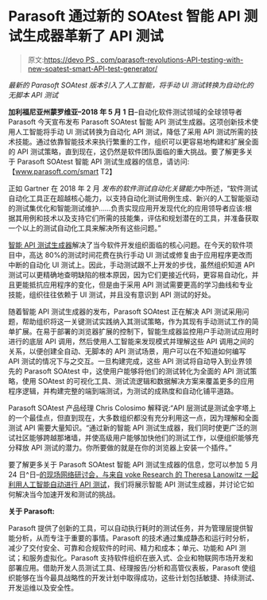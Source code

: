 # Parasoft 通过新的 SOAtest 智能 API 测试生成器革新了 API 测试

> 原文:[https://devo PS . com/parasoft-revolutions-API-testing-with-new-soatest-smart-API-test-generator/](https://devops.com/parasoft-revolutionizes-api-testing-with-new-soatest-smart-api-test-generator/)

*最新的 Parasoft SOAtest 版本引入了人工智能，将手动 UI 测试转换为自动化的无脚本 API 测试*

**加利福尼亚州蒙罗维亚–2018 年 5 月 1 日**–自动化软件测试领域的全球领导者 Parasoft 今天宣布发布 Parasoft SOAtest 智能 API 测试生成器。这项创新技术使用人工智能将手动 UI 测试转换为自动化 API 测试，降低了采用 API 测试所需的技术技能。通过依靠智能技术来执行繁重的工作，组织可以更容易地构建和扩展全面的 API 测试策略，直到现在，这仍然是软件团队面临的重大挑战。要了解更多关于 Parasoft SOAtest 智能 API 测试生成器的信息，请访问:【www.parasoft.com/smart T2】

正如 Gartner 在 2018 年 2 月 *发布的软件测试自动化关键能力*中所述，“软件测试自动化工具正在超越核心能力，以支持自动化测试用例生成、新兴的人工智能驱动的测试集优化和智能测试维护……负责实现应用开发现代化的应用领导者应该:根据其用例和技术以及支持它们所需的技能集，评估和规划潜在的工具，并准备获取一个以上的测试自动化工具来解决所有这些问题。”

[智能 API 测试生成器](https://parasoft.wistia.com/medias/hy7jqczjtl)解决了当今软件开发组织面临的核心问题。在今天的软件项目中，高达 80%的测试时间花费在执行手动 UI 测试或修复由于应用程序更改而中断的自动化 UI 测试上。因此，手动测试跟不上开发的步伐，虽然组织知道 API 测试可以更精确地查明缺陷的根本原因，因为它们更接近代码，更容易自动化，并且更能抵抗应用程序的变化，但是由于采用 API 测试需要更高的学习曲线和专业技能，组织往往依赖于 UI 测试，并且没有意识到 API 测试的好处。

随着智能 API 测试生成器的发布，Parasoft SOAtest 正在解决 API 测试采用问题，帮助组织将这一关键测试实践纳入其测试策略，作为其现有手动测试工作的简单扩展。在易于部署的浏览器扩展的控制下，智能生成器监控用户手动测试应用时进行的底层 API 调用，然后使用人工智能来发现模式并理解这些 API 调用之间的关系，以便创建全自动、无脚本的 API 测试场景，用户可以在不知道如何编写 API 测试的情况下与之交互。一旦构建完成，这些 API 测试将自动导入到业界领先的 Parasoft SOAtest 中，这使用户能够将他们的测试转化为全面的 API 测试策略，使用 SOAtest 的可视化工具、测试流逻辑和数据解决方案来覆盖更多的应用程序逻辑，并构建完整的端到端测试，为测试的成熟度和自动化铺平道路。

Parasoft SOAtest 产品经理 Chris Colosimo 解释说:“API 层测试是测试金字塔上的一个最佳点，但直到现在，大多数组织都没有充分利用这一点，因为理解和全面测试 API 需要大量知识。“通过新的智能 API 测试生成器，我们同时使更广泛的测试社区能够跨越那堵墙，并使高级用户能够加快他们的测试工作，以便组织能够充分释放 API 测试的潜力。你所要做的就是在你的浏览器上安装一个插件。”

要了解更多关于 Parasoft SOAtest 智能 API 测试生成器的信息，您可以参加 5 月 24 日^日–[的现场网络研讨会，与来自 voke Research 的 Theresa Lanowitz 一起利用人工智能自动进行 API 测试](https://onlinexperiences.com/scripts/Server.nxp?LASCmd=AI:4%3bF:QS%2110100&ShowKey=51864&LangLocaleID=1033&AffiliateData=P1)，我们将展示智能 API 测试生成器，并讨论它如何解决当今加速开发和测试的挑战。

**关于 Parasoft:**

Parasoft 提供了创新的工具，可以自动执行耗时的测试任务，并为管理层提供智能分析，从而专注于重要的事情。Parasoft 的技术通过集成静态和运行时分析，减少了交付安全、可靠和合规软件的时间、精力和成本；单元、功能和 API 测试；和服务虚拟化。Parasoft 支持软件组织在嵌入式、企业和物联网市场开发和部署应用。借助开发人员测试工具、经理报告/分析和高管仪表板，Parasoft 使组织能够在当今最具战略性的开发计划中取得成功，这些计划包括敏捷、持续测试、开发运维以及安全性。